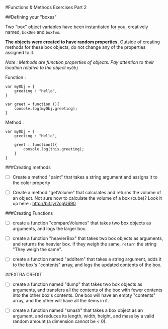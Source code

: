 #Functions & Methods Exercises Part 2

##Defining your "boxes"

Two "box" object variables have been instantiated for you, creatively named, `boxOne` and `boxTwo`. 

**The objects were created to have random properties.**
Outside of creating methods for these box objects, do not change any of the properties assigned to it. 

_Note : Methods are function properties of objects. Pay attention to their location relative to the object `myObj`_

Function : 
````
var myObj = {
	greeting : "Hello",
}

var greet = function (){
	console.log(myObj.greeting);
}
````

Method :
````
var myObj = {
	greeting : "Hello",

	greet : function(){
		console.log(this.greeting);
	}
}
````
###Creating methods

* [ ] Create a method "paint" that takes a string argument and assigns it to the color property 

* [ ] Create a method "getVolume" that calculates and returns the volume of an object. Not sure how to calculate the volume of a box (cube)? Look it up here : http://bit.ly/2cgU690

###Creating Functions

* [ ] create a function "compareVolumes" that takes two box objects as arguments, and logs the larger box.

* [ ] create a function "heavierBox" that takes two box objects as arguments, and returns the heavier box. If they weigh the same, `return` the string "They weigh the same".

* [ ] create a function named "addItem" that takes a string argument, adds it to the box's "contents" array, and logs the updated contents of the box.

##EXTRA CREDIT
* [ ] create a function named "dump" that takes two box objects as arguments, and transfers all the contents of the box with fewer contents into the other box's contents. One box will have an empty "contents" array, and the other will have all the items in it.

* [ ] create a function named "smash" that takes a box object as an argument, and reduces its length, width, height, and mass by a valid random amount (a dimension cannot be < 0). 
 
